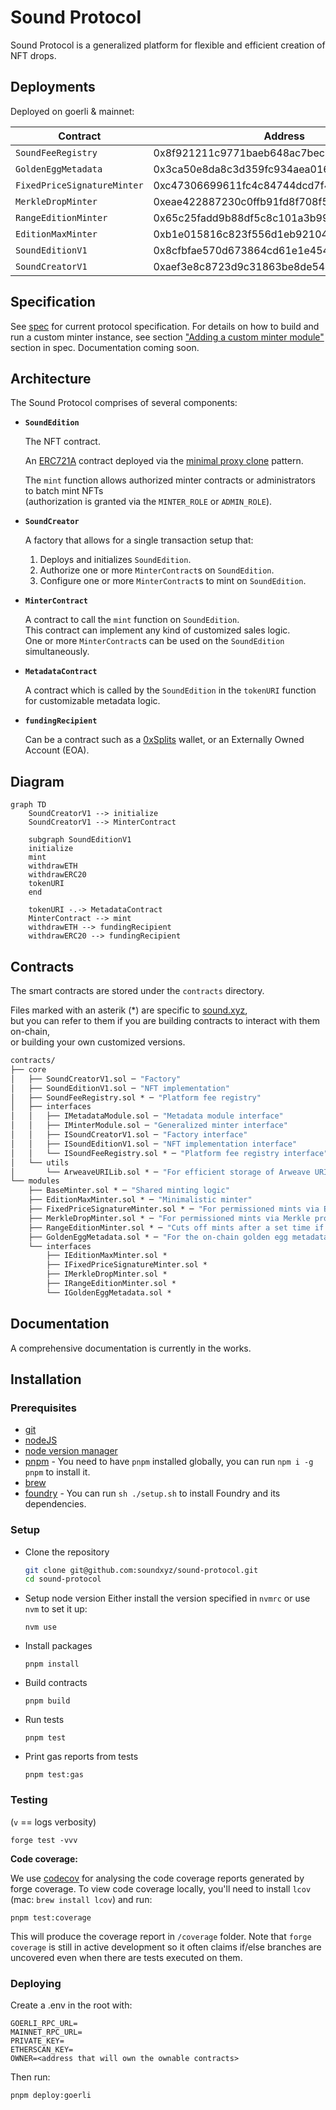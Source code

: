 # Sound Protocol

Sound Protocol is a generalized platform for flexible and efficient creation of NFT drops.

## Deployments

Deployed on goerli & mainnet:

| Contract  |  Address |
|---|---|
| `SoundFeeRegistry` | 0x8f921211c9771baeb648ac7becb322a540298a4b |
| `GoldenEggMetadata` | 0x3ca50e8da8c3d359fc934aea0161f5346ccb62a1
| `FixedPriceSignatureMinter` | 0xc47306699611fc4c84744dcd7f458938b829506a
| `MerkleDropMinter` | 0xeae422887230c0ffb91fd8f708f5fdd354c92f2f
| `RangeEditionMinter` | 0x65c25fadd9b88df5c8c101a3b99a5d614b708596
| `EditionMaxMinter` | 0xb1e015816c823f556d1eb921042bb09ed41db8a7
| `SoundEditionV1` | 0x8cfbfae570d673864cd61e1e4543eb7874ca35c2
| `SoundCreatorV1` | 0xaef3e8c8723d9c31863be8de54df2668ef7c4b89

## Specification

See [spec](./spec.md) for current protocol specification. For details on how to build and run a custom minter instance, see section ["Adding a custom minter module"](./spec.md#adding-a-custom-minter-module) section in spec. Documentation coming soon.

## Architecture

The Sound Protocol comprises of several components: 

- **`SoundEdition`**  

  The NFT contract.

  An [ERC721A](https://github.com/chiru-labs/ERC721A) contract deployed via the [minimal proxy clone](https://eips.ethereum.org/EIPS/eip-1167) pattern.

  The `mint` function allows authorized minter contracts or administrators to batch mint NFTs  
  (authorization is granted via the `MINTER_ROLE` or `ADMIN_ROLE`).

- **`SoundCreator`** 

  A factory that allows for a single transaction setup that:
  1. Deploys and initializes `SoundEdition`.
  2. Authorize one or more `MinterContract`s on `SoundEdition`.   
  3. Configure one or more `MinterContract`s to mint on `SoundEdition`. 

- **`MinterContract`**

  A contract to call the `mint` function on `SoundEdition`.  
  This contract can implement any kind of customized sales logic.  
  One or more `MinterContract`s can be used on the `SoundEdition` simultaneously.

- **`MetadataContract`**

  A contract which is called by the `SoundEdition` in the `tokenURI` function for customizable metadata logic.

- **`fundingRecipient`**

  Can be a contract such as a [0xSplits](https://github.com/0xSplits/splits-contracts) wallet, or an Externally Owned Account (EOA).
  
## Diagram

```mermaid
graph TD
    SoundCreatorV1 --> initialize
    SoundCreatorV1 --> MinterContract

    subgraph SoundEditionV1
    initialize
    mint
    withdrawETH
    withdrawERC20
    tokenURI
    end

    tokenURI -.-> MetadataContract
    MinterContract --> mint
    withdrawETH --> fundingRecipient
    withdrawERC20 --> fundingRecipient
```

## Contracts

The smart contracts are stored under the `contracts` directory.

Files marked with an asterik (\*) are specific to [sound.xyz](https://sound.xyz),  
but you can refer to them if you are building contracts to interact with them on-chain,   
or building your own customized versions.

```ml
contracts/
├── core
│   ├── SoundCreatorV1.sol ─ "Factory"
│   ├── SoundEditionV1.sol ─ "NFT implementation"
│   ├── SoundFeeRegistry.sol * ─ "Platform fee registry"
│   ├── interfaces
│   │   ├── IMetadataModule.sol ─ "Metadata module interface"
│   │   ├── IMinterModule.sol ─ "Generalized minter interface"
│   │   ├── ISoundCreatorV1.sol ─ "Factory interface"
│   │   ├── ISoundEditionV1.sol ─ "NFT implementation interface"
│   │   └── ISoundFeeRegistry.sol * ─ "Platform fee registry interface"
│   └── utils
│       └── ArweaveURILib.sol * ─ "For efficient storage of Arweave URIs"
└── modules
    ├── BaseMinter.sol * ─ "Shared minting logic"
    ├── EditionMaxMinter.sol * ─ "Minimalistic minter"
    ├── FixedPriceSignatureMinter.sol * ─ "For permissioned mints via ECDSA signatures"
    ├── MerkleDropMinter.sol * ─ "For permissioned mints via Merkle proofs"
    ├── RangeEditionMinter.sol * ─ "Cuts off mints after a set time if a quota is hit"
    ├── GoldenEggMetadata.sol * ─ "For the on-chain golden egg metadata"
    └── interfaces
        ├── IEditionMaxMinter.sol *
        ├── IFixedPriceSignatureMinter.sol *
        ├── IMerkleDropMinter.sol *
        ├── IRangeEditionMinter.sol *
        └── IGoldenEggMetadata.sol *
```

## Documentation

A comprehensive documentation is currently in the works.

## Installation

### Prerequisites

-   [git](https://git-scm.com/downloads)
-   [nodeJS](https://nodejs.org/en/download/)
-   [node version manager](https://github.com/nvm-sh/nvm)
-   [pnpm](https://pnpm.io/) - You need to have `pnpm` installed globally, you can run `npm i -g pnpm` to install it.
-   [brew](https://brew.sh/)
-   [foundry](https://getfoundry.sh) - You can run `sh ./setup.sh` to install Foundry and its dependencies.

### Setup

-   Clone the repository

    ```bash
    git clone git@github.com:soundxyz/sound-protocol.git
    cd sound-protocol
    ```

-   Setup node version
    Either install the version specified in `nvmrc` or use `nvm` to set it up:

    ```
    nvm use
    ```

-   Install packages

    ```
    pnpm install
    ```

-   Build contracts

    ```
    pnpm build
    ```

-   Run tests

    ```
    pnpm test
    ```

-   Print gas reports from tests

    ```
    pnpm test:gas
    ```

### Testing

(`v` == logs verbosity)

`forge test -vvv`

**Code coverage:**

We use [codecov](https://app.codecov.io/gh/soundxyz/sound-protocol/) for analysing the code coverage reports generated by forge coverage. To view code coverage locally, you'll need to install `lcov` (mac: `brew install lcov`) and run:

```
pnpm test:coverage
```

This will produce the coverage report in `/coverage` folder. Note that `forge coverage` is still in active development so it often claims if/else branches are uncovered even when there are tests executed on them.

### Deploying

Create a .env in the root with:

```
GOERLI_RPC_URL=
MAINNET_RPC_URL=
PRIVATE_KEY=
ETHERSCAN_KEY=
OWNER=<address that will own the ownable contracts>
```

Then run:

```
pnpm deploy:goerli
```
